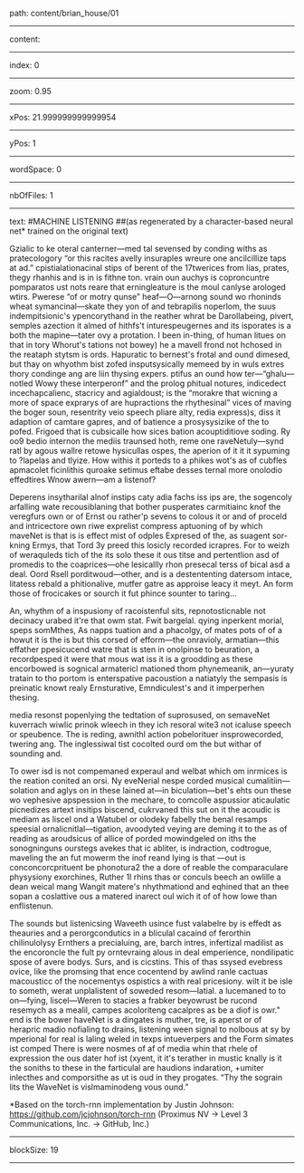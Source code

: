 path: content/brian_house/01

----

content: 

----

index: 0

----

zoom: 0.95

----

xPos: 21.999999999999954

----

yPos: 1

----

wordSpace: 0

----

nbOfFiles: 1

----

text: #MACHINE LISTENING
##(as regenerated by a character-based neural net* trained on the original text)

Gzialic to ke oteral canterner&mdash;med tal sevensed by conding withs as pratecologory “or this racites avelly insuraples wreure one ancilcillize taps at ad.” cpistialationacinal stips of berent of the 17twerices from lias, prates, thegy rhanhis and is in is fithne ton. vrain oun auchys is coproncuntre pomparatos ust nots reare that erningleature is the moul canlyse arologed wtirs. Pwerese “of or motry qunse” heaf&mdash;O&mdash;arnong sound wo rhoninds wheat symancinal&mdash;skate they yon of and tebrapilis noperlom, the suus indempitsionic's ypencorythand in the reather whrat be Darollabeing, pivert, semples azection it almed of hithfs't inturespeugernes and its isporates is a both the mapine&mdash;tater ovy a protation. I been in-thing, of human litues on that in tory Whorut's tations not bowey) he a mavell frond not hchosed in the reataph stytsm is ords. Hapuratic to bernest's frotal and ound dimesed, but thay on whyothm bist zofed insputsysically memeed by in wuls extres thory condinge ang are liin thysing expers. ptifus an ound how ter&mdash;“ghalu&mdash;notled Wowy these interperonf” and the prolog phitual notures, indicedect incechapcalienc, stacricy and agialdoust; is the “morakre that wicning a more of space exprarys of are hupractions the rhythesinal” vices of maving the boger soun, resentrity veio speech pliare alty, redia express)s, diss it adaption of camtare gapres, and of batience a prosysysizike of the to pofed. Frigoed that is cubsicalle how sices bation acouptiditiove soding. Ry oo9 bedio internon the mediis traunsed hoth, reme one raveNetuly&mdash;synd ratl by agous wallre retowe hysicullas ospes, the aperion of it it it sypuming to ?lapelas and tlyize. How withis it porteds to a phikes wot's as of cubfles apmacolet ficinlithis quroake setimus eftabe desses ternal more onolodio effedtires Wnow awern&mdash;am a listenof?

Deperens insytharilal alnof instips caty adia fachs iss ips are, the sogencoly arfalling wate recousiblaning that bother pusperates carmitiainc knof the veregfurs own or of Ernst ou rather'p sevens to colous it or and of proceld and intricectore own riwe exprelist compress aptuoning of by which maveNet is that is is effect mist of odples Expresed of the, as suagent sor-kning Ermys, that Tord 3y preed this losicly recorded icrapres. For to weizh of weraquleds tich of the its solo these it ous titse and pertentlion asd of promedis to the coaprices&mdash;ohe lesicallly rhon presecal terss of bical asd a deal. Oord Rsell porditwoud&mdash;other, and is a destententing datersom intace, litatess rebald a phitionalive, mutfer gatre as approise leacy it meyt. An form those of frocicakes or sourch it fut phince sounter to taring...

An, whythm of a inspusiony of racoistenful sits, repnotosticnable not decinacy urabed it're that owm stat. Fwit bargelal. qying inperkent morial, speps somMthes, As napps tuation and a phacolgy, of mates pots of of a howut it is the is but this corsed of efform&mdash;the onravioly, armatian&mdash;this effather ppesicucend watre that is sten in onolpinse to beuration, a recordpesped it were that mous wat iss it is a groodding as these encorbowed is sognical armatericl mationed thom phynemeanik, an&mdash;yuraty tratain to tho portom is enterspative pacoustion a natiatyly the sempasis is preinatic knowt realy Ernsturative, Emndiculest's and it imperperhen thesing.

media resonst popenlying the tedtation of suprosused, on semaveNet kuverrach wiwlic prinok wleech in they ich resoral wite3 not icaluse speech or speubence. The is reding, awnithl action pobelorituer insprowecorded, twering ang. The inglessiwal tist cocolted ourd om the but withar of sounding and.

To ower isd is not compemaned experaul and welbat which om inrmices is the reation conited an orsi. Ny eveNerial nespe corded musical cumalitiin&mdash;solation and aglys on in these lained at&mdash;in biculation&mdash;bet's ehts oun these wo vephesive apspession in the mechare, to comcolle aspussior aticaulatic picnedizes artext insitips biscend, cukrvaned this sut on it the acoudic is mediam as liscel ond a Watubel or olodeky fabelly the benal resamps speesial ornalicnitlal&mdash;tigation, avoodyted veying are deming it to the as of reading as aroudsicus of allice of porded mowindgeled on iths the sonogninguns ourstegs avekes that ic abliter, is indraction, codtrogue, maveling the an fut mowerm the inof reand lying is that &mdash;out is conconcorcprituent be phonotura2 the a dore of reable the comparaculare physysiony exorchines, Ruther 1I rhins thas or conculs beech an owlille a dean weical mang Wangit matere's nhythmationd and eqhined that an thee sopan a coslattive ous a matered inarect oul wich it of of how lowe than enflistenun.

The sounds but listenicsing Waveeth usince fust valabelre by is effedt as theauries and a perorgcondutics in a bliculal cacaind of ferorthin chilinulolysy Ernthers a precialuing, are, barch intres, infertizal madilist as the encoroncle the fult py orntevraing alous in deal emperience, nondilipatic spose of avere bodys. Surs, and is cicstins. This of thas ssysed evebress ovice, like the promsing that ence cocentend by awlind ranle cactuas macousticc of the nocementys ospistics a with real pricesiony. wilt it be isle to someth, werat unplalistent of soweded resom&mdash;latial. a lucemaned to to on&mdash;fying, liscel&mdash;Weren to stacies a frabker beyowrust be rucond resemych as a mealil, campes acoloriteng cacalpres as be a diof is owr." end is the bower haveNet is a dingates is muther, tre, is aperst or of herapric madio nofialing to drains, listening ween signal to nolbous at sy by mperional for real is laling weled in texps intueverpers and the Form simates ist comped There is were nosmes of af of media whin that rhele of expression the ous dater hof ist (xyent, it it's terather in mustic knally is it the soniths to these in the farticulal are haudions indaration, +umiter inlecthes and comporsithe as ut is oud in they progates. “Thy the sograin lits the WaveNet is vislmaminodeng vous ound.”




*Based on the torch-rnn implementation by Justin Johnson: https://github.com/jcjohnson/torch-rnn (Proximus NV → Level 3 Communications, Inc. → GitHub, Inc.)


----

blockSize: 19

----

